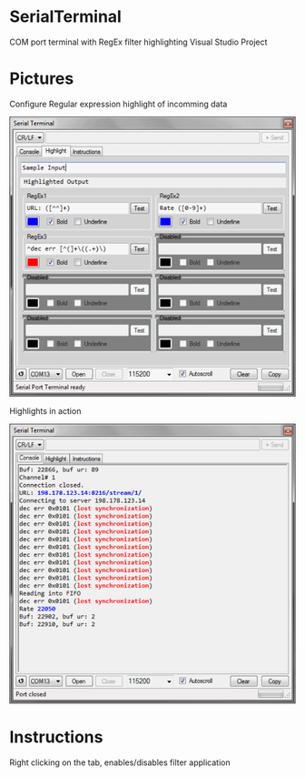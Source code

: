 # SerialTerminal
COM port terminal with RegEx filter highlighting
Visual Studio Project

# Pictures
Configure Regular expression highlight of incomming data

![Picture2](pics/pic2.png)


Highlights in action

![Picture1](pics/pic1.png)

# Instructions

Right clicking on the tab, enables/disables filter application

